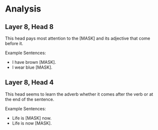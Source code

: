 # Analysis

## Layer 8, Head 8

This head pays most attention to the [MASK] and its adjective that come before it.

Example Sentences:
- I have brown [MASK].
- I wear blue [MASK].

## Layer 8, Head 4

This head seems to learn the adverb whether it comes after the verb or at the end of the sentence.

Example Sentences:
- Life is [MASK] now.
- Life is now [MASK].

